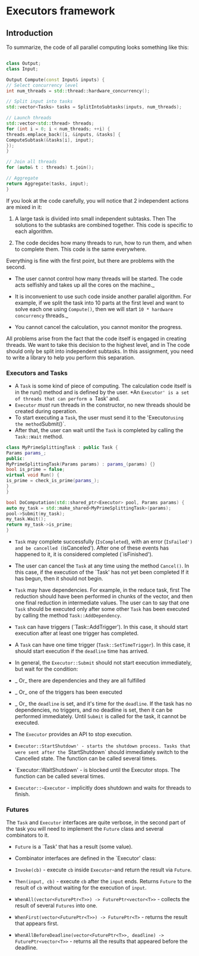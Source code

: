 # Executors framework

## Introduction

To summarize, the code of all parallel computing looks something like this:

```c++

class Output;
class Input;

Output Compute(const Input& inputs) {
// Select concurrency level
int num_threads = std::thread::hardware_concurrency();

// Split input into tasks
std::vector<Tasks> tasks = SplitIntoSubtasks(inputs, num_threads);

// Launch threads
std::vector<std::thread> threads;
for (int i = 0; i < num_threads; ++i) {
threads.emplace_back([i, &inputs, &tasks] {
ComputeSubtask(&tasks[i], input);
});
}

// Join all threads
for (auto& t : threads) t.join();

// Aggregate
return Aggregate(tasks, input);
}
```

If you look at the code carefully, you will notice that 2
independent actions are mixed in it:

1. A large task is divided into small independent subtasks. Then
The solutions to the subtasks are combined together. This code is specific to each algorithm.

2. The code decides how many threads to run, how to run them, and when
to complete them. This code is the same everywhere.

Everything is fine with the first point, but there are problems with the second.

* The user cannot control how many threads will be started.
The code acts selfishly and takes up all the cores on the machine._

* It is inconvenient to use such code inside another parallel algorithm.
For example, if we split the task into 10 parts at the first level and want to solve each one using `Compute()`, then we will start `10 * hardware concurrency` threads._

* You cannot cancel the calculation, you cannot monitor the progress.

All problems arise from the fact that the code itself is engaged in creating
threads. We want to take this decision to the highest level, and in
The code should only be split into independent subtasks. In this
assignment, you need to write a library to help you perform this separation.

### Executors and Tasks

* A `Task` is some kind of piece of computing. The calculation code itself is in
the run() method and is defined by the user.
*An `Executor' is a set of threads that can perform a `Task' and.
* `Executor` *must* run threads in the constructor, no new threads should be created during operation.
* To start executing a `Task`, the user must send it to the 'Executor` using the method
`Submit()`.
* After that, the user can wait until the `Task` is completed by calling the `Task::Wait` method.

```c++
class MyPrimeSplittingTask : public Task {
Params params_;
public:
MyPrimeSplittingTask(Params params) : params_(params) {}
bool is_prime = false;
virtual void Run() {
is_prime = check_is_prime(params_);
}
}

bool DoComputation(std::shared_ptr<Executor> pool, Params params) {
auto my_task = std::make_shared<MyPrimeSplittingTask>(params);
pool->Submit(my_task);
my_task.Wait();
return my_task->is_prime;
}
```

* `Task` may complete successfully (`IsCompleted`), with an error
(`IsFailed') and be cancelled (`isCanceled'). After
one of these events has happened to it, it is considered completed
(`isFinished').

* The user can cancel the `Task` at any time using the method
`Cancel()`. In this case, if the execution of the `Task' has not yet been completed
If it has begun, then it should not begin.

* `Task` may have dependencies. For example, in the reduce task, first
The reduction should have been performed in chunks of the vector, and then one
final reduction in intermediate values. The user can
to say that one `Task` should be executed only after some
other `Task` has been executed by calling the method
`Task::AddDependency`.

* `Task` can have triggers (`Task::AddTrigger'). In this case, it should start
execution after at least one trigger has completed.

* A `Task` can have one time trigger
(`Task::SetTimeTrigger`). In this case, it should start
execution if the `deadline` time has arrived.

* In general, the `Executor::Submit` should not start execution
immediately, but wait for the condition:
* _ Or_ there are dependencies and they are all fulfilled
* _ Or_ one of the triggers has been executed
* _ Or_ the `deadline` is set, and it's time for the `deadline`.
If the task has no dependencies, no triggers, and no deadline is set,
then it can be performed immediately.
Until `Submit` is called for the task, it cannot be executed.

* The `Executor` provides an API to stop execution.
* `Executor::StartShutdown' - starts the shutdown process. Tasks that
were sent after the `StartShutdown` should immediately switch to the Cancelled state.
The function can be called several times.
* `Executor::WaitShutdown' - is blocked until the Executor stops.
The function can be called several times.
* `Executor::~Executor` - implicitly does shutdown and waits for threads to finish.

### Futures

The `Task` and `Executor` interfaces are quite verbose, in the second
part of the task you will need to implement the `Future` class and several combinators to it.

* `Future` is a `Task' that has a result (some value).

* Combinator interfaces are defined in the `Executor' class:
* `Invoke(cb)` - execute `cb` inside `Executor`-and return the result via `Future`.
* `Then(input, cb)` - execute `cb` after the `input` ends. Returns `Future` to the result of `cb` without waiting for the execution of `input`.
* `WhenAll(vector<FuturePtr<T>>) -> FuturePtr<vector<T>>` - collects the result of several `Futures` into one.
* `WhenFirst(vector<FuturePtr<T>>) -> FuturePtr<T>` - returns the result that appears first.
* `WhenAllBeforeDeadline(vector<FuturePtr<T>>, deadline) -> FuturePtr<vector<T>>` - returns all the results that appeared before the deadline.

